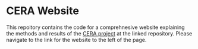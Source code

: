 # CERA Website

This repoitory contains the code for a comprehnesive website explaining the methods and results of the [CERA project](https://github.com/kellyhpark/Pole-Validation/tree/main) at the linked repository. Please navigate to the link for the website to the left of the page.
